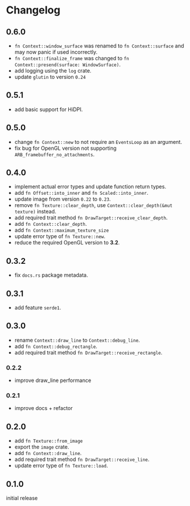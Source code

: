 # Changelog

## 0.6.0

- `fn Context::window_surface` was renamed to `fn Context::surface` and may now panic if used incorrectly.
- `fn Context::finalize_frame` was changed to `fn Context::presend(surface: WindowSurface)`.
- add logging using the `log` crate.
- update `glutin` to version `0.24`

## 0.5.1

- add basic support for HiDPI.

## 0.5.0

- change `fn Context::new` to not require an `EventsLoop` as an argument.
- fix bug for OpenGL version not supporting `ARB_framebuffer_no_attachments`.

## 0.4.0

- implement actual error types and update function return types.
- add `fn Offset::into_inner` and `fn Scaled::into_inner`.
- update image from version `0.22` to `0.23`.
- remove `fn Texture::clear_depth`, use `Context::clear_depth(&mut texture)` instead.
- add required trait method `fn DrawTarget::receive_clear_depth`.
- add `fn Context::clear_depth`.
- add `fn Context::maximum_texture_size`
- update error type of `fn Texture::new`.
- reduce the required OpenGL version to **3.2**.

## 0.3.2

- fix `docs.rs` package metadata.

## 0.3.1

- add feature `serde1`.

## 0.3.0

- rename `Context::draw_line` to `Context::debug_line`.
- add `fn Context::debug_rectangle`.
- add required trait method `fn DrawTarget::receive_rectangle`.

### 0.2.2

- improve draw_line performance

### 0.2.1

- improve docs + refactor

## 0.2.0

- add `fn Texture::from_image`
- export the `image` crate.
- add `fn Context::draw_line`.
- add required trait method `fn DrawTarget::receive_line`.
- update error type of `fn Texture::load`.

## 0.1.0

initial release